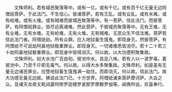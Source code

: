 <!-- { "loadSidebar": true } -->
　　文殊师利。若有城邑聚落等中。或有一亿。或有千亿。或有百千亿无量无边阿僧祇菩萨。于此法门。不生信心。彼诸菩萨。若有王乱。或有业乱。或有水难。或有崄难。或有火难。或有贼难而彼城邑聚落等中。有一菩萨。信此法门。而彼菩萨。有阿僧祇罪业。皆尽远离诸难。然此菩萨。于彼城邑聚落等中。无有王难。无有业难。无有水难。无有崄难。无有火难。无有贼难。无恶众生不信法难。菩萨若信此法门者。阿僧祇劫。所有众罪。应入地狱畜生饿鬼。即现身灭。然彼菩萨。有阿僧祇不可说劫阿鼻地狱极重罪业。即现身灭。一切诸难悉皆消尽。若十二十若三十劫阿鼻地狱极重罪业。即现身中皆得消灭。何以故。以大功德积聚集故。
　　文殊师利。如大水池广百由旬。彼池中水。具足八味。若有人以一波罗毒。着彼池中。乃至千斤即无毒气。何以故。以得大水多聚集故。文殊师利。如是虽有无量无边诸恶罪业。应堕地狱畜生饿鬼满一劫住。而即消灭。何以故。信此法门。故大功德无量无边故。佛说此法门已。十方世界。阿僧祇诸来菩萨摩诃萨。大会之众。及诸天龙夜叉乾闼婆阿修罗迦楼罗紧那罗摩睺罗伽等。闻佛所说。欢喜奉行。


